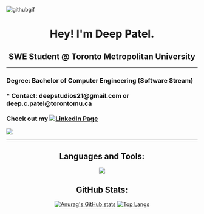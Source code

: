 

![githubgif](https://user-images.githubusercontent.com/103757105/220807401-d840230e-8488-418e-b7f2-26ff804ecacd.gif)

<h1 align="center">
  <div>
    Hey! I'm Deep Patel.
  </div>
</h1>

<h2 align="center">
  SWE Student @ Toronto Metropolitan University
</h2>

---

<h3>
  Degree: Bachelor of Computer Engineering (Software Stream)<br>
  <br>
  * Contact: deepstudios21@gmail.com or deep.c.patel@torontomu.ca<br>
  <br>
  Check out my <a href="https://www.linkedin.com/in/dpatel3337/"><img src="https://img.shields.io/badge/-LinkedIn-0A66C2?&logo=linkedin" alt="LinkedIn Page"></a><br>
</h3>

<p> <img src="https://komarev.com/ghpvc/?username=deep-patel21&style=for-the-badge&color=0a2647"> </p>  


---

</div>
  <h2 align="center">Languages and Tools:</h2>
  <p align="center"> 
    <img src="https://skillicons.dev/icons?i=html,css,javascript,typescript,arduino,c,cpp,java,python,linux,git,github,gitlab,latex,eclipse,vscode,ps,discord,blender,figma,matlab,netlify,bootstrap,ansible,regex,ableton,emacs,flask,gcp,linux,matlab,mysql,nextjs,nodejs,react,ps,postman,powershell,tailwind,threejs,vim&perline=12">
  </p>
  <h2 align="center">GitHub Stats:</h3>
<div align="center">


[![Anurag's GitHub stats](https://github-readme-stats.vercel.app/api?username=deep-patel21&count_private=true&show_icons=true&theme=algolia)](https://github.com/anuraghazra/github-readme-stats)
[![Top Langs](https://github-readme-stats.vercel.app/api/top-langs/?username=deep-patel21&langs_count=8&count_private=true&show_icons=true&theme=algolia&layout=compact&lang_count=10)](https://github.com/anuraghazra/github-readme-stats)

